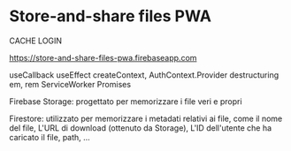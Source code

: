 # Store-and-share files PWA


CACHE LOGIN



https://store-and-share-files-pwa.firebaseapp.com

useCallback
useEffect
createContext, AuthContext.Provider
destructuring
em, rem
ServiceWorker
Promises

Firebase Storage:
   progettato per memorizzare i file veri e propri

Firestore:
   utilizzato per memorizzare i metadati relativi ai file, come il nome del file, L'URL di download (ottenuto da Storage), L'ID dell'utente che ha caricato il file, path, ...
